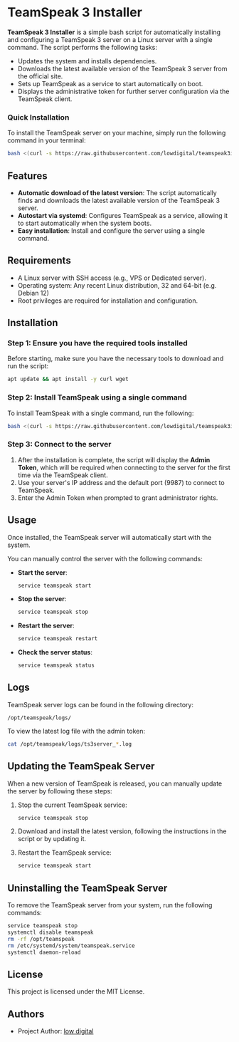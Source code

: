 
# TeamSpeak 3 Installer

**TeamSpeak 3 Installer** is a simple bash script for automatically installing and configuring a TeamSpeak 3 server on a Linux server with a single command. The script performs the following tasks:

- Updates the system and installs dependencies.
- Downloads the latest available version of the TeamSpeak 3 server from the official site.
- Sets up TeamSpeak as a service to start automatically on boot.
- Displays the administrative token for further server configuration via the TeamSpeak client.

### Quick Installation

To install the TeamSpeak server on your machine, simply run the following command in your terminal:

```bash
bash <(curl -s https://raw.githubusercontent.com/lowdigital/teamspeak3installer/main/ts3installer.sh)
```

## Features

- **Automatic download of the latest version**: The script automatically finds and downloads the latest available version of the TeamSpeak 3 server.
- **Autostart via systemd**: Configures TeamSpeak as a service, allowing it to start automatically when the system boots.
- **Easy installation**: Install and configure the server using a single command.

## Requirements

- A Linux server with SSH access (e.g., VPS or Dedicated server).
- Operating system: Any recent Linux distribution, 32 and 64-bit (e.g. Debian 12)
- Root privileges are required for installation and configuration.

## Installation

### Step 1: Ensure you have the required tools installed

Before starting, make sure you have the necessary tools to download and run the script:

```bash
apt update && apt install -y curl wget
```

### Step 2: Install TeamSpeak using a single command

To install TeamSpeak with a single command, run the following:

```bash
bash <(curl -s https://raw.githubusercontent.com/lowdigital/teamspeak3installer/main/ts3installer.sh)
```

### Step 3: Connect to the server

1. After the installation is complete, the script will display the **Admin Token**, which will be required when connecting to the server for the first time via the TeamSpeak client.
2. Use your server's IP address and the default port (9987) to connect to TeamSpeak.
3. Enter the Admin Token when prompted to grant administrator rights.

## Usage

Once installed, the TeamSpeak server will automatically start with the system. 

You can manually control the server with the following commands:

- **Start the server**:
  ```bash
  service teamspeak start
  ```

- **Stop the server**:
  ```bash
  service teamspeak stop
  ```

- **Restart the server**:
  ```bash
  service teamspeak restart
  ```

- **Check the server status**:
  ```bash
  service teamspeak status
  ```

## Logs

TeamSpeak server logs can be found in the following directory:

```
/opt/teamspeak/logs/
```

To view the latest log file with the admin token:

```bash
cat /opt/teamspeak/logs/ts3server_*.log
```

## Updating the TeamSpeak Server

When a new version of TeamSpeak is released, you can manually update the server by following these steps:

1. Stop the current TeamSpeak service:
   ```bash
   service teamspeak stop
   ```

2. Download and install the latest version, following the instructions in the script or by updating it.

3. Restart the TeamSpeak service:
   ```bash
   service teamspeak start
   ```

## Uninstalling the TeamSpeak Server

To remove the TeamSpeak server from your system, run the following commands:

```bash
service teamspeak stop
systemctl disable teamspeak
rm -rf /opt/teamspeak
rm /etc/systemd/system/teamspeak.service
systemctl daemon-reload
```

## License

This project is licensed under the MIT License.

## Authors

- Project Author: [low digital](https://t.me/low_digital)

